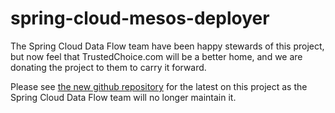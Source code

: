 # spring-cloud-mesos-deployer


The Spring Cloud Data Flow team have been happy stewards of this project, but now feel that TrustedChoice.com will be a better home, and we are donating the project to them to carry it forward. 

Please see [the new github repository](https://github.com/trustedchoice/spring-cloud-deployer-mesos) for the latest on this project as the Spring Cloud Data Flow team will no longer maintain it.


